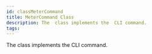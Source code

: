 ```yaml
---
id: classMeterCommand
title: MeterCommand Class
description: The  class implements the  CLI command.
tags:
---
```

The  <docRefTextType>  class implements the  <docMarkupType>  CLI command.

